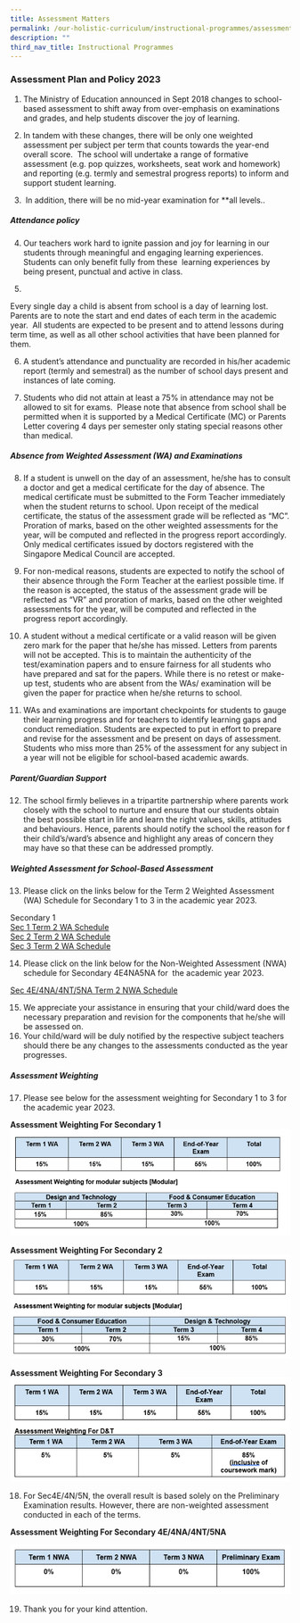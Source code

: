 ```yaml
---
title: Assessment Matters
permalink: /our-holistic-curriculum/instructional-programmes/assessment-matters/
description: ""
third_nav_title: Instructional Programmes
---
```

### Assessment Plan and Policy 2023

1) The Ministry of Education announced in Sept 2018 changes to school-based assessment to shift away from over-emphasis on examinations and grades, and help students discover the joy of learning.

2)    In tandem with these changes, there will be only one weighted assessment per subject per term that counts towards the year-end overall score.  The school will undertake a range of formative assessment (e.g. pop quizzes, worksheets, seat work and homework) and reporting (e.g. termly and semestral progress reports) to inform and support student learning.

3)   In addition, there will be no mid-year examination for **all levels..  

##### Attendance policy

4) Our teachers work hard to ignite passion and joy for learning in our students through meaningful and engaging learning experiences. Students can only benefit fully from these  learning experiences by being present, punctual and active in class.  

5) 
Every single day a child is absent from school is a day of learning lost.  Parents are to note the start and end dates of each term in the academic year.  All students are expected to be present and to attend lessons during term time, as well as all other school activities that have been planned for them.
 
6) A student’s attendance and punctuality are recorded in his/her academic report (termly and semestral) as the number of school days present and instances of late coming.

7) Students who did not attain at least a 75% in attendance may not be allowed to sit for exams.  Please note that absence from school shall be permitted when it is supported by a Medical Certificate (MC) or Parents Letter covering 4 days per semester only stating special reasons other than medical.

##### Absence from Weighted Assessment (WA) and Examinations <br>
8) If a student is unwell on the day of an assessment, he/she has to consult a doctor and get a medical certificate for the day of absence. The medical certificate must be submitted to the Form Teacher immediately when the student returns to school. Upon receipt of the medical certificate, the status of the assessment grade will be reflected as “MC”. Proration of marks, based on the other weighted assessments for the year, will be computed and reflected in the progress report accordingly. Only medical certificates issued by doctors registered with the Singapore Medical Council are accepted.

9) For non-medical reasons, students are expected to notify the school of their absence through the Form Teacher at the earliest possible time. If the reason is accepted, the status of the assessment grade will be reflected as “VR” and proration of marks, based on the other weighted assessments for the year, will be computed and reflected in the progress report accordingly.

10) A student without a medical certificate or a valid reason will be given zero mark for the paper that he/she has missed. Letters from parents will not be accepted. This is to maintain the authenticity of the test/examination papers and to ensure fairness for all students who have prepared and sat for the papers. While there is no retest or make-up test, students who are absent from the WAs/ examination will be given the paper for practice when he/she returns to school.

11) WAs and examinations are important checkpoints for students to gauge their learning progress and for teachers to identify learning gaps and conduct remediation. Students are expected to put in effort to prepare and revise for the assessment and be present on days of assessment. Students who miss more than 25% of the assessment for any subject in a year will not be eligible for school-based academic awards.

##### Parent/Guardian Support 

12) The school firmly believes in a tripartite partnership where parents work closely with the school to nurture and ensure that our students obtain the best possible start in life and learn the right values, skills, attitudes and behaviours. Hence, parents should notify the school the reason for f their child’s/ward’s absence and highlight any areas of concern they may have so that these can be addressed promptly.

##### Weighted Assessment for School-Based Assessment 

13) Please click on the links below for the Term 2 Weighted Assessment (WA) Schedule for Secondary 1 to 3 in the academic year 2023.


Secondary 1 <br>
[Sec 1 Term 2 WA Schedule](/files/S1_2023%20Term%202%20Weighted%20Assessment%20Schedule.pdf)<br> 
[Sec 2 Term 2 WA Schedule](/files/S2_2023%20Term%202%20Weighted%20Assessment%20Schedule.pdf)<br>
[Sec 3 Term 2 WA Schedule](/files/S3_2023%20Term%202%20Weighted%20Assessment%20Schedule.pdf)

14) Please click on the link below for the Non-Weighted Assessment (NWA) schedule for Secondary 4E4NA5NA for  the academic year 2023.

[Sec 4E/4NA/4NT/5NA Term 2 NWA Schedule](/files/S4_5_2023%20Term%202%20Weighted%20Assessment%20Schedule.pdf)

15) We appreciate your assistance in ensuring that your child/ward does the necessary preparation and revision for the components that he/she will be assessed on.
16) Your child/ward will be duly notified by the respective subject teachers should there be any changes to the assessments conducted as the year progresses.

##### Assessment Weighting
17) Please see below for the assessment weighting for Secondary 1 to 3 for the academic year 2023.
        
**Assessment Weighting For Secondary 1**
![](/images/Capture%201.png)

**Assessment Weighting For Secondary 2**
![](/images/Capture%202.png)

**Assessment Weighting For Secondary 3**
![](/images/Capture%204.png)

18) For Sec4E/4N/5N, the overall result is based solely on the Preliminary Examination results. However, there are non-weighted assessment conducted in each of the terms.

**Assessment Weighting For Secondary 4E/4NA/4NT/5NA**

![](/images/Capture5.png)

19) Thank you for your kind attention.